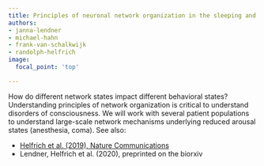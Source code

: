 ```yaml
---
title: Principles of neuronal network organization in the sleeping and the unconscious brain
authors:
- janna-lendner
- michael-hahn
- frank-van-schalkwijk
- randolph-helfrich
image:
  focal_point: 'top'

---
```

<!--more-->

How do different network states impact different behavioral states? Understanding principles of network organization is critical to understand disorders of consciousness. We will work with several patient populations to understand large-scale network mechanisms underlying reduced arousal states  (anesthesia, coma).
See also:
- [Helfrich et al. (2019), Nature Communications](https://www.nature.com/articles/s41467-019-11444-x)
- Lendner, Helfrich et al. (2020), preprinted on the biorxiv
